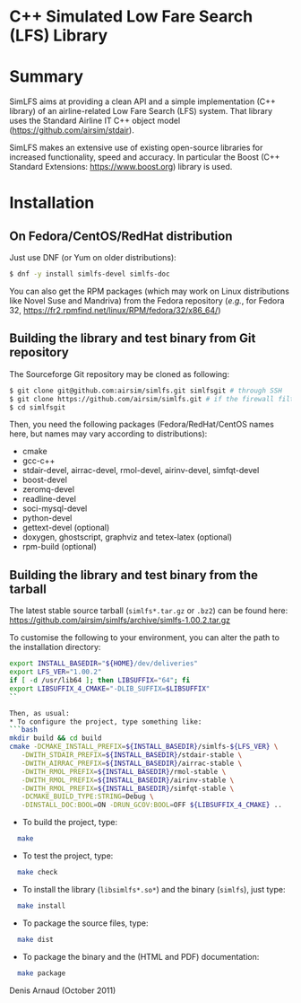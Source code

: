 C++ Simulated Low Fare Search (LFS) Library
===========================================

# Summary
SimLFS aims at providing a clean API and a simple implementation
(C++ library) of an airline-related Low Fare Search (LFS) system.
That library uses the Standard Airline IT C++ object model
(https://github.com/airsim/stdair).

SimLFS makes an extensive use of existing open-source libraries for
increased functionality, speed and accuracy. In particular the
Boost (C++ Standard Extensions: https://www.boost.org) library is used.

# Installation

## On Fedora/CentOS/RedHat distribution
Just use DNF (or Yum on older distributions):
```bash
$ dnf -y install simlfs-devel simlfs-doc
```

You can also get the RPM packages (which may work on Linux
distributions like Novel Suse and Mandriva) from the Fedora repository
(_e.g._, for Fedora 32, 
https://fr2.rpmfind.net/linux/RPM/fedora/32/x86_64/)


## Building the library and test binary from Git repository
The Sourceforge Git repository may be cloned as following:
```bash
$ git clone git@github.com:airsim/simlfs.git simlfsgit # through SSH
$ git clone https://github.com/airsim/simlfs.git # if the firewall filters SSH
$ cd simlfsgit
```

Then, you need the following packages (Fedora/RedHat/CentOS names here, 
but names may vary according to distributions):
  * cmake
  * gcc-c++
  * stdair-devel, airrac-devel, rmol-devel, airinv-devel, simfqt-devel
  * boost-devel
  * zeromq-devel
  * readline-devel
  * soci-mysql-devel
  * python-devel
  * gettext-devel (optional)
  * doxygen, ghostscript, graphviz and tetex-latex (optional)
  * rpm-build (optional)

## Building the library and test binary from the tarball
The latest stable source tarball (`simlfs*.tar.gz` or `.bz2`) can be found here:
https://github.com/airsim/simlfs/archive/simlfs-1.00.2.tar.gz

To customise the following to your environment, you can alter the path
to the installation directory:
```bash
export INSTALL_BASEDIR="${HOME}/dev/deliveries"
export LFS_VER="1.00.2"
if [ -d /usr/lib64 ]; then LIBSUFFIX="64"; fi
export LIBSUFFIX_4_CMAKE="-DLIB_SUFFIX=$LIBSUFFIX"
``

Then, as usual:
* To configure the project, type something like:
```bash
mkdir build && cd build
cmake -DCMAKE_INSTALL_PREFIX=${INSTALL_BASEDIR}/simlfs-${LFS_VER} \
   -DWITH_STDAIR_PREFIX=${INSTALL_BASEDIR}/stdair-stable \
   -DWITH_AIRRAC_PREFIX=${INSTALL_BASEDIR}/airrac-stable \
   -DWITH_RMOL_PREFIX=${INSTALL_BASEDIR}/rmol-stable \
   -DWITH_RMOL_PREFIX=${INSTALL_BASEDIR}/airinv-stable \
   -DWITH_RMOL_PREFIX=${INSTALL_BASEDIR}/simfqt-stable \
   -DCMAKE_BUILD_TYPE:STRING=Debug \
   -DINSTALL_DOC:BOOL=ON -DRUN_GCOV:BOOL=OFF ${LIBSUFFIX_4_CMAKE} ..
```
* To build the project, type:
```bash
  make
```
* To test the project, type:
```bash
  make check
```
* To install the library (`libsimlfs*.so*`) and the binary (`simlfs`),
  just type:
```bash
  make install
```
* To package the source files, type:
```bash
  make dist
```
* To package the binary and the (HTML and PDF) documentation:
```bash
  make package
```

Denis Arnaud (October 2011)

